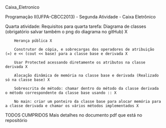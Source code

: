 Caixa_Eletronico


Programação II(UFPA-CBCC2013) - Segunda Atividade - Caixa Eletrônico

Quarta atividade: 
    Requisitos para quarta tarefa: 
        Diagrama de classes (obrigatório salvar também o png do diagrama no gitHub) X
        
        Herança pública X
        
        Construtor de cópia, e sobrecargas dos operadores de atribuição (=) e << (cout << base) para a classe base e derivada X
        
        Usar Protected acessando diretamente os atributos na classe derivada X
        
        Alocação dinâmica de memória na classe base e derivada (Realizado só na classe base) X
        
        Sobrescrita de método: chamar dentro do método da classe derivada o método correspondente da classe base usando :: X
        
        No main: criar um ponteiro da classe base para alocar memória para a classe derivada e chamar os vários métodos implementados X
        

TODOS CUMPRIDOS
Mais detalhes no documento pdf que está no repositório
